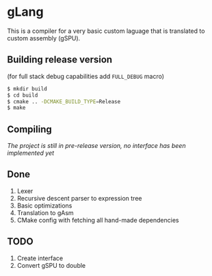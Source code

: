 # gLang
This is a compiler for a very basic custom laguage that is translated to custom assembly (gSPU).
## Building release version 
(for full stack debug capabilities add `FULL_DEBUG` macro)
```bash
$ mkdir build
$ cd build
$ cmake .. -DCMAKE_BUILD_TYPE=Release
$ make
```
## Compiling
*The project is still in pre-release version, no interface has been implemented yet*

## Done
1. Lexer
2. Recursive descent parser to expression tree
3. Basic optimizations
4. Translation to gAsm
5. CMake config with fetching all hand-made dependencies

## TODO
1. Create interface
2. Convert gSPU to double
